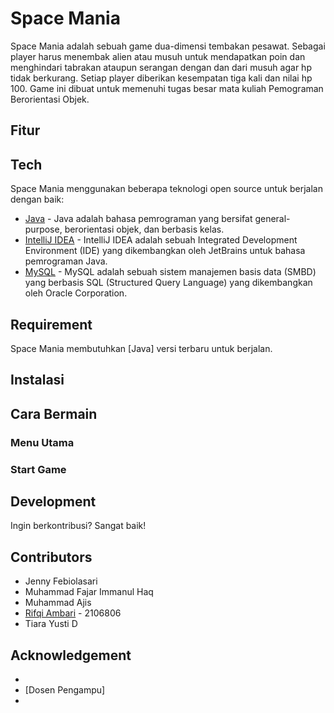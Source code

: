 # Space Mania

Space Mania adalah sebuah game dua-dimensi tembakan pesawat. Sebagai player harus menembak alien atau musuh untuk mendapatkan poin dan menghindari tabrakan ataupun serangan dengan dan dari musuh agar hp tidak berkurang. Setiap player diberikan kesempatan tiga kali dan nilai hp 100. Game ini dibuat untuk memenuhi tugas besar mata kuliah Pemograman Berorientasi Objek. 

## Fitur



## Tech

Space Mania menggunakan beberapa teknologi open source untuk berjalan dengan baik:

* [Java](https://www.java.com/en/) - Java adalah bahasa pemrograman yang bersifat general-purpose, berorientasi objek, dan berbasis kelas.
* [IntelliJ IDEA](https://www.jetbrains.com/idea/) - IntelliJ IDEA adalah sebuah Integrated Development Environment (IDE) yang dikembangkan oleh JetBrains untuk bahasa pemrograman Java.
* [MySQL](https://www.mysql.com/) - MySQL adalah sebuah sistem manajemen basis data (SMBD) yang berbasis SQL (Structured Query Language) yang dikembangkan oleh Oracle Corporation.


## Requirement

Space Mania membutuhkan [Java] versi terbaru untuk berjalan.

## Instalasi


## Cara Bermain


### Menu Utama

### Start Game


## Development

Ingin berkontribusi? Sangat baik! 

[//]: # (## License)

[//]: # ()
[//]: # (MIT)

[//]: # ()
[//]: # (**Free Software, Hell Yeah!**)

## Contributors

* Jenny Febiolasari
* Muhammad Fajar Immanul Haq
* Muhammad Ajis
* [Rifqi Ambari](https://www.linkedin.com/in/rifqi-ambari-966303237/?originalSubdomain=id) - 2106806
* Tiara Yusti D

## Acknowledgement

[//]: # (Berisi Referensi)

* 
* [Dosen Pengampu]
* 
